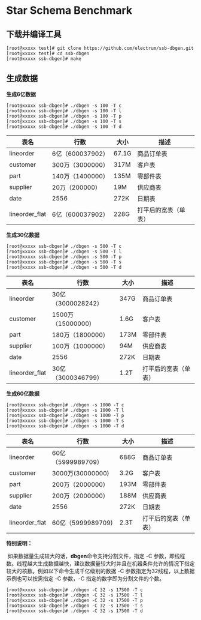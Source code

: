 # Star Schema Benchmark

## 下载并编译工具

```shell
[root@xxxxx test]# git clone https://github.com/electrum/ssb-dbgen.git
[root@xxxxx test]# cd ssb-dbgen
[root@xxxxx ssb-dbgen]# make
```

## 生成数据

**生成6亿数据**

```shell
[root@xxxxx ssb-dbgen]# ./dbgen -s 100 -T c
[root@xxxxx ssb-dbgen]# ./dbgen -s 100 -T l
[root@xxxxx ssb-dbgen]# ./dbgen -s 100 -T p
[root@xxxxx ssb-dbgen]# ./dbgen -s 100 -T s
[root@xxxxx ssb-dbgen]# ./dbgen -s 100 -T d
```

| 表名           | 行数             | 大小  | 描述                 |
| -------------- | ---------------- | ----- | -------------------- |
| lineorder      | 6亿（600037902） | 67.1G | 商品订单表           |
| customer       | 300万（3000000） | 317M  | 客户表               |
| part           | 140万（1400000） | 135M  | 零部件表             |
| supplier       | 20万（200000）   | 19M   | 供应商表             |
| date           | 2556             | 272K  | 日期表               |
| lineorder_flat | 6亿（600037902） | 228G  | 打平后的宽表（单表） |

**生成30亿数据**

```shell
[root@xxxxx ssb-dbgen]# ./dbgen -s 500 -T c
[root@xxxxx ssb-dbgen]# ./dbgen -s 500 -T l
[root@xxxxx ssb-dbgen]# ./dbgen -s 500 -T p
[root@xxxxx ssb-dbgen]# ./dbgen -s 500 -T s
[root@xxxxx ssb-dbgen]# ./dbgen -s 500 -T d
```

| 表名           | 行数               | 大小 | 描述                 |
| -------------- | ------------------ | ---- | -------------------- |
| lineorder      | 30亿（3000028242） | 347G | 商品订单表           |
| customer       | 1500万（15000000） | 1.6G | 客户表               |
| part           | 180万（1800000）   | 173M | 零部件表             |
| supplier       | 100万（1000000）   | 94M  | 供应商表             |
| date           | 2556               | 272K | 日期表               |
| lineorder_flat | 30亿（3000346799） | 1.2T | 打平后的宽表（单表） |

**生成60亿数据**

```shell
[root@xxxxx ssb-dbgen]# ./dbgen -s 1000 -T c
[root@xxxxx ssb-dbgen]# ./dbgen -s 1000 -T l
[root@xxxxx ssb-dbgen]# ./dbgen -s 1000 -T p
[root@xxxxx ssb-dbgen]# ./dbgen -s 1000 -T s
[root@xxxxx ssb-dbgen]# ./dbgen -s 1000 -T d
```

| 表名           | 行数               | 大小 | 描述                 |
| -------------- | ------------------ | ---- | -------------------- |
| lineorder      | 60亿（5999989709） | 688G | 商品订单表           |
| customer       | 3000万(30000000)   | 3.2G | 客户表               |
| part           | 200万（2000000）   | 193M | 零部件表             |
| supplier       | 200万（2000000）   | 188M | 供应商表             |
| date           | 2556               | 272K | 日期表               |
| lineorder_flat | 60亿（5999989709)  | 2.3T | 打平后的宽表（单表） |

**特别说明：**

​ 如果数据量生成较大的话，**dbgen**命令支持分割文件，指定 -C 参数，即线程数。线程越大生成数据越快，建议数据量较大时并且在机器条件允许的情况下指定较大的核数。例如以下命令生成千亿级别的数据 -C 参数指定为32线程，以上数据示例也可以按需指定 -C 参数，-C 指定的数字即为分割文件的个数。

```shell
[root@xxxxx ssb-dbgen]# ./dbgen -C 32 -s 17500 -T c
[root@xxxxx ssb-dbgen]# ./dbgen -C 32 -s 17500 -T l
[root@xxxxx ssb-dbgen]# ./dbgen -C 32 -s 17500 -T p
[root@xxxxx ssb-dbgen]# ./dbgen -C 32 -s 17500 -T s
[root@xxxxx ssb-dbgen]# ./dbgen -C 32 -s 17500 -T d
```

